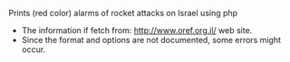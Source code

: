 Prints (red color) alarms of rocket attacks on Israel using php

 - The information if fetch from: http://www.oref.org.il/ web site.
 - Since the format and options are not documented, some errors might occur.
